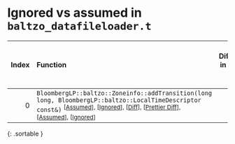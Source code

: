 # Ignored vs assumed in `baltzo_datafileloader.t`

<script src="../sorttable.js"></script>

|   Index | Function                                                                                                                                                                                                                                                                                                |   Difference in number of lines |   Function size difference in bytes |   Number of lines in assumed build |   Number of bytes in assumed build |   Number of lines in ignored build |   Number of bytes in ignored build |
|--------:|:--------------------------------------------------------------------------------------------------------------------------------------------------------------------------------------------------------------------------------------------------------------------------------------------------------|--------------------------------:|------------------------------------:|-----------------------------------:|-----------------------------------:|-----------------------------------:|-----------------------------------:|
|       0 | `BloombergLP::baltzo::Zoneinfo::addTransition(long long, BloombergLP::baltzo::LocalTimeDescriptor const&)` <sup>\[[Assumed](0-assume)\], \[[Ignored](0-none)\], \[[Diff](0.diff.html)\], \[[Prettier Diff](0-diff.html)\], \[[Assumed](0-assume-decompiled.txt)\], \[[Ignored](0-none-decompiled.txt)\] |                               5 |                                  16 |                                185 |                                672 |                                180 |                                656 |
{: .sortable }
